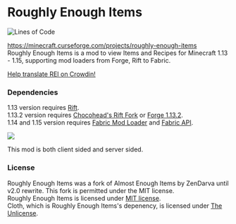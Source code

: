 # Roughly Enough Items
![Lines of Code](https://tokei.rs/b1/github/shedaniel/RoughlyEnoughItems?category=code)

https://minecraft.curseforge.com/projects/roughly-enough-items <br>
Roughly Enough Items is a mod to view Items and Recipes for Minecraft 1.13 - 1.15, supporting mod loaders from Forge, Rift to Fabric.

[Help translate REI on Crowdin!](https://crowdin.com/project/roughly-enough-items)

### Dependencies
1.13 version requires [Rift](https://minecraft.curseforge.com/projects/rift).  
1.13.2 version requires [Chocohead's Rift Fork](https://github.com/Chocohead/Rift) or [Forge 1.13.2](https://files.minecraftforge.net/maven/net/minecraftforge/forge/index_1.13.2.html).  
1.14 and 1.15 version requires [Fabric Mod Loader](https://fabricmc.net/) and [Fabric API](https://minecraft.curseforge.com/projects/fabric).

![](https://cdn.discordapp.com/attachments/472670263234920449/536198766118830081/unknown.png)

This mod is both client sided and server sided.

### License
Roughly Enough Items was a fork of Almost Enough Items by ZenDarva until v2.0 rewrite. This fork is permitted under the MIT license.  
Roughly Enough Items is licensed under [MIT license](https://github.com/shedaniel/RoughlyEnoughItems/blob/3.x/LICENSE).  
Cloth, which is Roughly Enough Items's depenency, is licensed under [The Unlicense](https://github.com/shedaniel/Cloth/blob/master/LICENSE).
